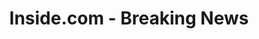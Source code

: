 ---
description: 关于突发事件的新闻软件，英文，界面简洁，布局合理。
layout: post
results:
- primaryGenreName: News
  version: '1.0.0'
  artworkUrl100: http://a731.phobos.apple.com/us/r30/Purple6/v4/2b/4f/27/2b4f2718-4ade-cbf6-515a-7937de30437f/mzl.swfhnnbw.png
  trackViewUrl: https://itunes.apple.com/cn/app/inside.com-breaking-news/id719168944?mt=8&uo=4
  artworkUrl60: http://a1890.phobos.apple.com/us/r30/Purple4/v4/ee/c2/28/eec22892-69ae-0131-a413-3f174e69d95a/AppIcon60x60_2x.png
  sellerName: Inside.com Inc.
  supportedDevices:
  - iPhone4
  - iPadThirdGen4G
  - iPadFourthGen4G
  - iPhone5c
  - iPad23G
  - iPad2Wifi
  - iPadThirdGen
  - iPodTouchFifthGen
  - iPadFourthGen
  - iPadMini
  - iPadMini4G
  - iPhone5
  - iPhone5s
  - iPhone4S
  genres:
  - 新闻
  - 娱乐
  trackName: Inside.com - Breaking News
  description: "Inside brings you a continuous stream of the most important
    and fascinating stories of the day, summarized in short updates. \n\nOur
    curators’ 300-character, fact-filled updates give you what you need to
    know while on the go. We only link to the most relevant and original sources
    with the best reporting, and weed out the overwhelming noise in the news
    space. We seek out the true experts on every story. Customize your news
    feed to follow only the topics you love - whether it’s sports, movies
    or parenting. Never miss a thing on the subjects you care most about.
    \n\nFeatures:\nShort updates boil down long news stories to just their
    key facts\nHuman-curated feed with 1,000+ updates each day\n24/7 worldwide
    coverage\nCustomize your update feed by voting on updates\nSwipe-right
    in any update to read through the topic archive\nTop News feed features
    the 25 most important updates from the past 24 hours\nIndividual user
    profiles"
  price: 0
  trackId: 719168944
  releaseDate: '2014-01-28T01:34:51Z'
  screenshotUrls:
  - http://a4.mzstatic.com/us/r30/Purple4/v4/a7/f9/e3/a7f9e3a6-163a-eae2-10a3-79480e3f934f/screen1136x1136.jpeg
  - http://a2.mzstatic.com/us/r30/Purple4/v4/5a/d5/7a/5ad57a3f-e1c1-3a07-c5f7-9be4ca499ce6/screen1136x1136.jpeg
  - http://a5.mzstatic.com/us/r30/Purple4/v4/36/19/19/36191988-b5b1-488d-53de-6f471fd22426/screen1136x1136.jpeg
  - http://a3.mzstatic.com/us/r30/Purple/v4/bc/82/67/bc82674e-5915-3eb5-ecc3-410d97932721/screen1136x1136.jpeg
  - http://a4.mzstatic.com/us/r30/Purple6/v4/6b/0b/22/6b0b22a7-120d-cbc4-5ed9-faa13d10a640/screen1136x1136.jpeg
  artistViewUrl: https://itunes.apple.com/cn/artist/inside.com-inc./id331140855?uo=4
  primaryGenreId: 6009
  kind: software
  fileSizeBytes: '18047759'
  bundleId: com.mahalo.inside
  trackContentRating: 12+
  artistName: Inside.com Inc.
  trackCensoredName: Inside.com - Breaking News
  isGameCenterEnabled: false
  contentAdvisoryRating: 12+
  languageCodesISO2A:
  - EN
  features: &a []
  wrapperType: software
  artworkUrl512: http://a731.phobos.apple.com/us/r30/Purple6/v4/2b/4f/27/2b4f2718-4ade-cbf6-515a-7937de30437f/mzl.swfhnnbw.png
  formattedPrice: 免费
  artistId: 331140855
  genreIds:
  - '6009'
  - '6016'
  currency: CNY
  ipadScreenshotUrls: *a
category: 新闻
tags: tag1
resultCount: 1
title: Inside.com - Breaking News

---